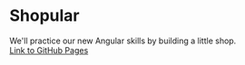 # Shopular
We'll practice our new Angular skills by building a little shop.  
[Link to GitHub Pages](https://github.com/mbp469/Shopular)
